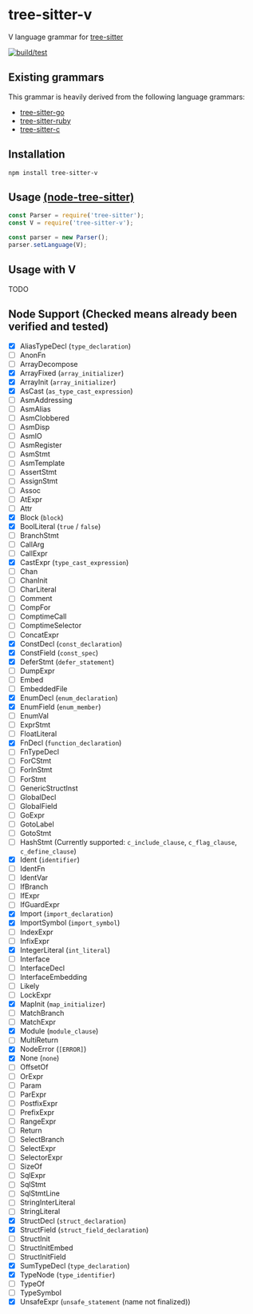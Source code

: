 # tree-sitter-v
V language grammar for [tree-sitter](https://github.com/tree-sitter/tree-sitter)

[![build/test](https://github.com/nedpals/tree-sitter-v/actions/workflows/ci.yml/badge.svg)](https://github.com/nedpals/tree-sitter-v/actions/workflows/ci.yml)

## Existing grammars
This grammar is heavily derived from the following language grammars:

- [tree-sitter-go](https://github.com/tree-sitter/tree-sitter-go)
- [tree-sitter-ruby](https://github.com/tree-sitter/tree-sitter-ruby/)
- [tree-sitter-c](https://github.com/tree-sitter/tree-sitter-c/)

## Installation
```
npm install tree-sitter-v
```

## Usage [(node-tree-sitter)](https://github.com/tree-sitter/node-tree-sitter)
```javascript
const Parser = require('tree-sitter');
const V = require('tree-sitter-v');

const parser = new Parser();
parser.setLanguage(V);
```

## Usage with V
TODO 

## Node Support (Checked means already been verified and tested)
- [x] AliasTypeDecl (`type_declaration`)
- [ ] AnonFn
- [ ] ArrayDecompose
- [x] ArrayFixed (`array_initializer`)
- [x] ArrayInit (`array_initializer`)
- [x] AsCast (`as_type_cast_expression`)
- [ ] AsmAddressing
- [ ] AsmAlias
- [ ] AsmClobbered
- [ ] AsmDisp
- [ ] AsmIO
- [ ] AsmRegister
- [ ] AsmStmt
- [ ] AsmTemplate
- [ ] AssertStmt
- [ ] AssignStmt
- [ ] Assoc
- [ ] AtExpr
- [ ] Attr
- [x] Block (`block`)
- [x] BoolLiteral (`true` / `false`)
- [ ] BranchStmt
- [ ] CallArg
- [ ] CallExpr
- [x] CastExpr (`type_cast_expression`)
- [ ] Chan
- [ ] ChanInit
- [ ] CharLiteral
- [ ] Comment
- [ ] CompFor
- [ ] ComptimeCall
- [ ] ComptimeSelector
- [ ] ConcatExpr
- [x] ConstDecl (`const_declaration`)
- [x] ConstField (`const_spec`)
- [x] DeferStmt (`defer_statement`)
- [ ] DumpExpr
- [ ] Embed
- [ ] EmbeddedFile
- [x] EnumDecl (`enum_declaration`)
- [x] EnumField (`enum_member`)
- [ ] EnumVal
- [ ] ExprStmt
- [ ] FloatLiteral
- [x] FnDecl (`function_declaration`)
- [ ] FnTypeDecl
- [ ] ForCStmt
- [ ] ForInStmt
- [ ] ForStmt
- [ ] GenericStructInst
- [ ] GlobalDecl
- [ ] GlobalField
- [ ] GoExpr
- [ ] GotoLabel
- [ ] GotoStmt
- [ ] HashStmt (Currently supported: `c_include_clause`, `c_flag_clause`,  `c_define_clause`)
- [x] Ident (`identifier`)
- [ ] IdentFn
- [ ] IdentVar
- [ ] IfBranch
- [ ] IfExpr
- [ ] IfGuardExpr
- [x] Import (`import_declaration`)
- [x] ImportSymbol (`import_symbol`)
- [ ] IndexExpr
- [ ] InfixExpr
- [x] IntegerLiteral (`int_literal`)
- [ ] Interface
- [ ] InterfaceDecl
- [ ] InterfaceEmbedding
- [ ] Likely
- [ ] LockExpr
- [x] MapInit (`map_initializer`)
- [ ] MatchBranch
- [ ] MatchExpr
- [x] Module (`module_clause`)
- [ ] MultiReturn
- [x] NodeError (`[ERROR]`)
- [x] None (`none`)
- [ ] OffsetOf
- [ ] OrExpr
- [ ] Param
- [ ] ParExpr
- [ ] PostfixExpr
- [ ] PrefixExpr
- [ ] RangeExpr
- [ ] Return
- [ ] SelectBranch
- [ ] SelectExpr
- [ ] SelectorExpr
- [ ] SizeOf
- [ ] SqlExpr
- [ ] SqlStmt
- [ ] SqlStmtLine
- [ ] StringInterLiteral
- [ ] StringLiteral
- [x] StructDecl (`struct_declaration`)
- [x] StructField (`struct_field_declaration`)
- [ ] StructInit
- [ ] StructInitEmbed
- [ ] StructInitField
- [x] SumTypeDecl (`type_declaration`)
- [x] TypeNode (`type_identifier`)
- [ ] TypeOf
- [ ] TypeSymbol
- [x] UnsafeExpr (`unsafe_statement` (name not finalized))
